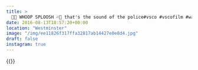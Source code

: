 ```yaml
---
title: >
  🚨💦 WHOOP SPLOOSH 💦🚨 that's the sound of the police#vsco #vscofilm #water #london
date: 2016-08-13T18:57:20+00:00
location: "Westminster"
image: "/img/ee11826f317ffa32817ab14427e0e8d4.jpg"
draft: false
instagram: true
---
```


{{<photo src="/img/ee11826f317ffa32817ab14427e0e8d4.jpg">}}
